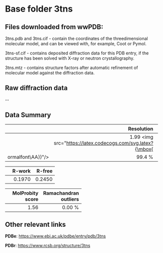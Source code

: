 # Base folder 3tns

## Files downloaded from wwPDB:

3tns.pdb and 3tns.cif - contain the coordinates of the threedimensional molecular model, and can be viewed with, for example, Coot or Pymol.

3tns-sf.cif - contains deposited diffraction data for this PDB entry, if the structure has been solved with X-ray or neutron crystallography.

3tns.mtz - contains structure factors after automatic refinement of molecular model against the diffraction data.

## Raw diffraction data

--<br> 

## Data Summary
|   | Resolution | Completeness| I/sigma |
|---|-------------:|----------------:|--------------:|
|   |1.99 <img src="https://latex.codecogs.com/svg.latex?{\mbox{
ormalfont\AA}}"/>|99.4  %|<img width=50/>NULL |

|   | **R-work**| **R-free**   
|---|-------------:|----------------:|           
||0.1970|0.2450|

|   |**MolProbity<br>score**| **Ramachandran<br>outliers** 
|---|-------------:|----------------:|
||1.56|0.00 %|

## Other relevant links 
**PDBe**:  https://www.ebi.ac.uk/pdbe/entry/pdb/3tns
 
**PDBr**: https://www.rcsb.org/structure/3tns 

